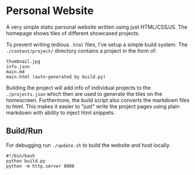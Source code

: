 # Personal Website

A very simple static personal website written using just HTML/CSS/JS.
The homepage shows tiles of different showcased projects.

To prevent writing tedious `.html` files, I've setup a simple build system. 
The `./content/project/` directory contains a project in the form of:
```
thumbnail.jpg
info.json
main.md
main.html (auto-generated by build.py)
```

Building the project will add info of individual projects to the `./projects.json` which then are used to generate the tiles on the homescreen. Furthermore, the build script also converts the markdown files to html. This makes it easier to "just" write the project pages using plain markdown with ability to inject html snippets.

## Build/Run

For debugging run `./update.sh` to build the website and host locally. 

```
#!/bin/bash
python build.py
python -m http.server 8000
```